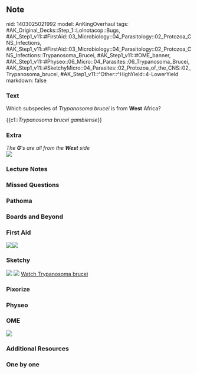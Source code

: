 ## Note
nid: 1403025021992
model: AnKingOverhaul
tags: #AK_Original_Decks::Step_1::Lolnotacop::Bugs, #AK_Step1_v11::#FirstAid::03_Microbiology::04_Parasitology::02_Protozoa_CNS_Infections, #AK_Step1_v11::#FirstAid::03_Microbiology::04_Parasitology::02_Protozoa_CNS_Infections::Trypanosoma_Brucei, #AK_Step1_v11::#OME_banner, #AK_Step1_v11::#Physeo::06_Micro::04_Parasites::06_Trypanosoma_Brucei, #AK_Step1_v11::#SketchyMicro::04_Parasites::02_Protozoa_of_the_CNS::02_Trypanosoma_brucei, #AK_Step1_v11::^Other::^HighYield::4-LowerYield
markdown: false

### Text
Which subspecies of <i>Trypanosoma brucei</i> is from <b>West</b>
Africa?
<div>
  {{c1::<i>Trypanosoma brucei gambiense</i>}}
</div>

### Extra
<div>
  <i>The <b>G</b>'s are all from the <b>West</b> side</i>
</div>
<div>
  <i><img src="paste-16823386898914.jpg"></i>
</div>

### Lecture Notes


### Missed Questions


### Pathoma


### Boards and Beyond


### First Aid
<img src="paste-17643725651971%20(1).jpg"><img src=
"paste-31598074396675%20(1).jpg">

### Sketchy
<img src="paste-43559558316035.jpg"> <img src=
"paste-88d9a11386b954cd5967a5afa9027f4b448c6831.png"> <a href=
"https://dashboard.sketchy.com/study/medical/courses/medical-microbiology/units/medical-microbiology-parasites/videos/medical-microbiology-parasites-protozoa-of-the-cns-trypanosoma-brucei?utm_source=anki&utm_medium=partnership&utm_campaign=february_update&utm_content=medical">
Watch Trypanosoma brucei</a>

### Pixorize


### Physeo


### OME
<div class="ome-widget">
  <a href="https://onlinemeded.org?ref=anki"><img src=
  "_OME_AnkiFlashcards_General_3.png"></a>
</div>

### Additional Resources


### One by one

